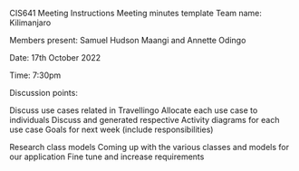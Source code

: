 CIS641 Meeting Instructions
Meeting minutes template
Team name: Kilimanjaro

Members present: Samuel Hudson Maangi and Annette Odingo

Date: 17th October 2022

Time: 7:30pm

Discussion points:

Discuss use cases related in Travellingo
Allocate each use case to individuals
Discuss and generated respective Activity diagrams for each use case
Goals for next week (include responsibilities)

Research class models
Coming up with the various classes and models for our application
Fine tune and increase requirements

